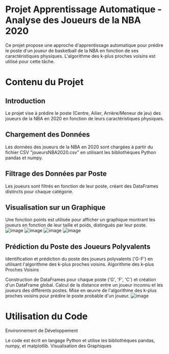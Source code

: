# Projet Apprentissage Automatique - Analyse des Joueurs de la NBA 2020
Ce projet propose une approche d'apprentissage automatique pour prédire le poste d'un joueur de basketball de la NBA en fonction de ses caractéristiques physiques. L'algorithme des k-plus proches voisins est utilisé pour cette tâche.
# Contenu du Projet
## Introduction

Le projet vise à prédire le poste (Centre, Ailier, Arrière/Meneur de jeu) des joueurs de la NBA en 2020 en fonction de leurs caractéristiques physiques.
## Chargement des Données

Les données des joueurs de la NBA en 2020 sont chargées à partir du fichier CSV "joueursNBA2020.csv" en utilisant les bibliothèques Python pandas et numpy.
## Filtrage des Données par Poste

Les joueurs sont filtrés en fonction de leur poste, créant des DataFrames distincts pour chaque catégorie.
## Visualisation sur un Graphique

Une fonction points est utilisée pour afficher un graphique montrant les joueurs en fonction de leur taille et poids, distingués par leur poste.
![image](https://github.com/zakariaeyahya/Analyse_des_Joueurs_de_la_NBA-/assets/155691167/98078744-a251-46dd-a68b-9048b76a8198)
![image](https://github.com/zakariaeyahya/Analyse_des_Joueurs_de_la_NBA-/assets/155691167/61eadfd1-b658-4996-a28b-94bf4dee027e)
![image](https://github.com/zakariaeyahya/Analyse_des_Joueurs_de_la_NBA-/assets/155691167/47b9bd72-45a9-4787-9aa0-ecb87c945e40)
![image](https://github.com/zakariaeyahya/Analyse_des_Joueurs_de_la_NBA-/assets/155691167/58776a1e-3eb6-4624-b384-ecf0c516fca7)

## Prédiction du Poste des Joueurs Polyvalents

Identification et prédiction du poste des joueurs polyvalents ('G-F') en utilisant l'algorithme des k-plus proches voisins.
Algorithme des k-plus Proches Voisins

Construction de DataFrames pour chaque poste ('G', 'F', 'C') et création d'un DataFrame global.
Calcul de la distance entre un joueur inconnu et les joueurs des différents postes.
Mise en œuvre de l'algorithme des k-plus proches voisins pour prédire le poste probable d'un joueur.
![image](https://github.com/zakariaeyahya/Analyse_des_Joueurs_de_la_NBA-/assets/155691167/bdd3b03e-42ce-416b-924b-cd5c9bc666c3)

# Utilisation du Code
Environnement de Développement

Le code est écrit en langage Python et utilise les bibliothèques pandas, numpy, et matplotlib.
Visualisation des Graphiques

